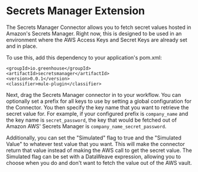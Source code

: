 # Secrets Manager Extension

The Secrets Manager Connector allows you to fetch secret values hosted in Amazon's Secrets Manager. Right now, this is designed to be used in an environment where the AWS Access Keys and Secret Keys are already set and in place.

To use this, add this dependency to your application's pom.xml:

```
<groupId>io.greenhouse</groupId>
<artifactId>secretsmanager</artifactId>
<version>0.0.1</version>
<classifier>mule-plugin</classifier>
```

Next, drag the Secrets Manager connector in to your workflow. You can optionally set a prefix for all keys to use by setting a global configuration for the Connector. You then specify the key name that you want to retrieve the secret value for. For example, if your configured prefix is `company_name` and the key name is `secret_password`, the key that would be fetched out of Amazon AWS' Secrets Manager is `company_name_secret_password`.

Additionally, you can set the "Simulated" flag to true and the "Simulated Value" to whatever test value that you want. This will make the connector return that value instead of making the AWS call to get the secret value. The Simulated flag can be set with a DataWeave expression, allowing you to choose when you do and don't want to fetch the value out of the AWS vault.
